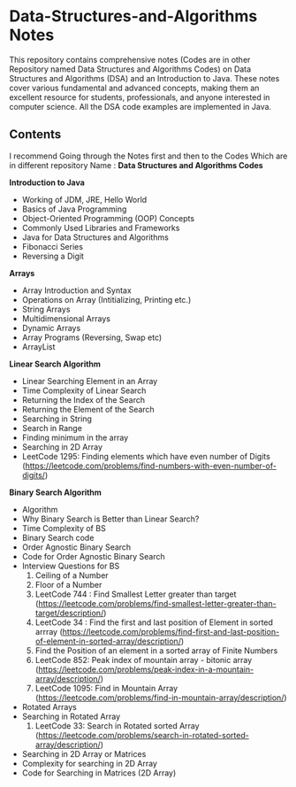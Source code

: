# Data-Structures-and-Algorithms Notes
This repository contains comprehensive notes (Codes are in other Repository named Data Structures and Algorithms Codes) on Data Structures and Algorithms (DSA) and an Introduction to Java. These notes cover various fundamental and advanced concepts, making them an excellent resource for students, professionals, and anyone interested in computer science. All the DSA code examples are implemented in Java.

## Contents 

I recommend Going through the Notes first and then to the Codes Which are in different repository Name : **Data Structures and Algorithms Codes**

**Introduction to Java**
- Working of JDM, JRE, Hello World
- Basics of Java Programming
- Object-Oriented Programming (OOP) Concepts
- Commonly Used Libraries and Frameworks
- Java for Data Structures and Algorithms
- Fibonacci Series
- Reversing a Digit

**Arrays**
- Array Introduction and Syntax
- Operations on Array (Intitializing, Printing etc.)
- String Arrays
- Multidimensional Arrays
- Dynamic Arrays
- Array Programs (Reversing, Swap etc)
- ArrayList

**Linear Search Algorithm**
- Linear Searching Element in an Array
- Time Complexity of Linear Search
- Returning the Index of the Search
- Returning the Element of the Search
- Searching in String
- Search in Range
- Finding minimum in the array
- Searching in 2D Array
- LeetCode 1295: Finding elements which have even number of Digits (https://leetcode.com/problems/find-numbers-with-even-number-of-digits/)

**Binary Search Algorithm**
- Algorithm
- Why Binary Search is Better than Linear Search?
- Time Complexity of BS
- Binary Search code
- Order Agnostic Binary Search
- Code for Order Agnostic Binary Search
- Interview Questions for BS
    1. Ceiling of a Number
    2. Floor of a Number
    3. LeetCode 744 : Find Smallest Letter greater than target (https://leetcode.com/problems/find-smallest-letter-greater-than-target/description/)
    4. LeetCode 34 : Find the first and last position of Element in sorted arrray (https://leetcode.com/problems/find-first-and-last-position-of-element-in-sorted-array/description/)
    5. Find the Position of an element in a sorted array of Finite Numbers
    6. LeetCode 852: Peak index of mountain array - bitonic array (https://leetcode.com/problems/peak-index-in-a-mountain-array/description/)
    7. LeetCode 1095: Find in Mountain Array (https://leetcode.com/problems/find-in-mountain-array/description/)
- Rotated Arrays
- Searching in Rotated Array
    1. LeetCode 33: Search in Rotated sorted Array (https://leetcode.com/problems/search-in-rotated-sorted-array/description/)
- Searching in 2D Array or Matrices
- Complexity for searching in 2D Array
- Code for Searching in Matrices (2D Array)
  



